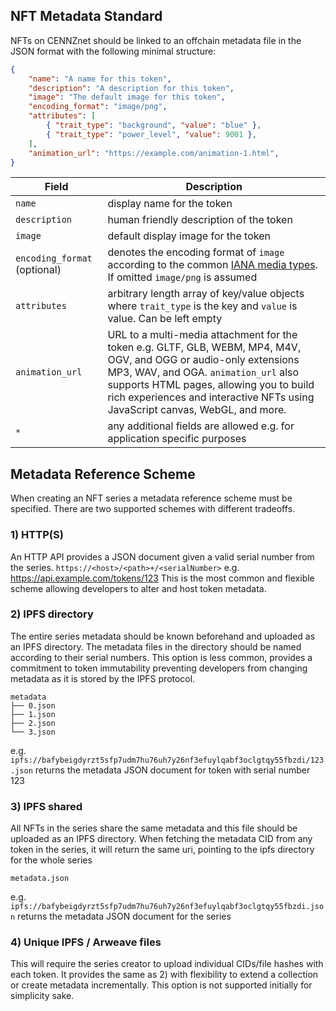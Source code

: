 ## NFT Metadata Standard

NFTs on CENNZnet should be linked to an offchain metadata file in the JSON format with the following minimal structure:

```json
{
    "name": "A name for this token",
    "description": "A description for this token",
    "image": "The default image for this token",
    "encoding_format": "image/png",
    "attributes": [
        { "trait_type": "background", "value": "blue" },
        { "trait_type": "power_level", "value": 9001 },
    ],
    "animation_url": "https://example.com/animation-1.html",
}
```

| Field  | Description|
| ------ | -------|
| `name` | display name for the token |
|`description` | human friendly description of the token |
|`image` | default display image for the token |
|`encoding_format` (optional) | denotes the encoding format of `image` according to the common [IANA media types](https://www.iana.org/assignments/media-types/media-types.xhtml). If omitted `image/png` is assumed |
|`attributes` | arbitrary length array of key/value objects where `trait_type` is the key and `value` is value. Can be left empty |
|`animation_url` | URL to a multi-media attachment for the token e.g. GLTF, GLB, WEBM, MP4, M4V, OGV, and OGG or audio-only extensions MP3, WAV, and OGA. `animation_url` also supports HTML pages, allowing you to build rich experiences and interactive NFTs using JavaScript canvas, WebGL, and more.|
| `*` | any additional fields are allowed e.g. for application specific purposes |

## Metadata Reference Scheme

When creating an NFT series a metadata reference scheme must be specified.
There are two supported schemes with different tradeoffs.

### 1) HTTP(S)

An HTTP API provides a JSON document given a valid serial number from the series.
`https://<host>/<path>+/<serialNumber>` e.g. https://api.example.com/tokens/123
This is the most common and flexible scheme allowing developers to alter and host token metadata.

### 2) IPFS directory

The entire series metadata should be known beforehand and uploaded as an IPFS directory.
The metadata files in the directory should be named according to their serial numbers.
This option is less common, provides a commitment to token immutability preventing developers from changing metadata as it is stored by the IPFS protocol.

```dir
metadata
├── 0.json
├── 1.json
├── 2.json
└── 3.json
```

e.g. `ipfs://bafybeigdyrzt5sfp7udm7hu76uh7y26nf3efuylqabf3oclgtqy55fbzdi/123.json` returns the metadata JSON document for token with serial number 123

### 3) IPFS shared

All NFTs in the series share the same metadata and this file should be uploaded as an IPFS directory.
When fetching the metadata CID from any token in the series, it will return the same uri, pointing to the ipfs directory for the whole series

```dir
metadata.json
```

e.g. `ipfs://bafybeigdyrzt5sfp7udm7hu76uh7y26nf3efuylqabf3oclgtqy55fbzdi.json` returns the metadata JSON document for the series

### 4) Unique IPFS / Arweave files

This will require the series creator to upload individual CIDs/file hashes with each token.
It provides the same as 2) with flexibility to extend a collection or create metadata incrementally.
This option is not supported initially for simplicity sake.
